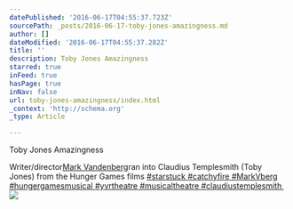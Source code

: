 ```yaml
---
datePublished: '2016-06-17T04:55:37.723Z'
sourcePath: _posts/2016-06-17-toby-jones-amazingness.md
author: []
dateModified: '2016-06-17T04:55:37.282Z'
title: ''
description: Toby Jones Amazingness
starred: true
inFeed: true
hasPage: true
inNav: false
url: toby-jones-amazingness/index.html
_context: 'http://schema.org'
_type: Article

---
```

Toby Jones Amazingness

Writer/director[Mark Vandenberg][0]ran into Claudius Templesmith (Toby Jones) from the Hunger Games films [‪\#‎starstuck ‬][1][‪\#‎catchyfire ‬][2][‪\#‎MarkVberg‬][3][‪ \#‎hungergamesmusical ‬][4][‪\#‎yvrtheatre‬][5][‪ \#‎musicaltheatre ‬][6][‪\#‎claudiustemplesmith ‬][7]
![](https://the-grid-user-content.s3-us-west-2.amazonaws.com/ab76fa97-be00-4af9-96a0-628701b5219d.jpg)

[0]: https://www.facebook.com/markblackout
[1]: https://www.facebook.com/hashtag/starstuck?source=feed_text&story_id=1799838550237125
[2]: https://www.facebook.com/hashtag/catchyfire?source=feed_text&story_id=1799838550237125
[3]: https://www.facebook.com/hashtag/markvberg?source=feed_text&story_id=1799838550237125
[4]: https://www.facebook.com/hashtag/hungergamesmusical?source=feed_text&story_id=1799838550237125
[5]: https://www.facebook.com/hashtag/yvrtheatre?source=feed_text&story_id=1799838550237125
[6]: https://www.facebook.com/hashtag/musicaltheatre?source=feed_text&story_id=1799838550237125
[7]: https://www.facebook.com/hashtag/claudiustemplesmith?source=feed_text&story_id=1799838550237125
